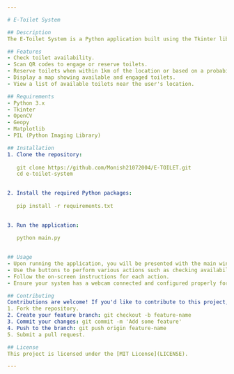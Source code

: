 ```yaml
---

# E-Toilet System

## Description
The E-Toilet System is a Python application built using the Tkinter library for creating a graphical user interface (GUI) and OpenCV for QR code scanning functionality. This system allows users to check the availability of e-toilets at various locations, scan QR codes to engage or reserve toilets, and view a map of toilet locations.

## Features
- Check toilet availability.
- Scan QR codes to engage or reserve toilets.
- Reserve toilets when within 1km of the location or based on a probability threshold.
- Display a map showing available and engaged toilets.
- View a list of available toilets near the user's location.

## Requirements
- Python 3.x
- Tkinter
- OpenCV
- Geopy
- Matplotlib
- PIL (Python Imaging Library)

## Installation
1. Clone the repository:
   
   git clone https://github.com/Monish21072004/E-TOILET.git
   cd e-toilet-system
   

2. Install the required Python packages:
   
   pip install -r requirements.txt
   

3. Run the application:
   
   python main.py
   

## Usage
- Upon running the application, you will be presented with the main window of the E-Toilet System.
- Use the buttons to perform various actions such as checking availability, scanning QR codes, reserving toilets, showing the map, and viewing available toilets near you.
- Follow the on-screen instructions for each action.
- Ensure your system has a webcam connected and configured properly for QR code scanning functionality.

## Contributing
Contributions are welcome! If you'd like to contribute to this project, please follow these steps:
1. Fork the repository.
2. Create your feature branch: git checkout -b feature-name
3. Commit your changes: git commit -m 'Add some feature'
4. Push to the branch: git push origin feature-name
5. Submit a pull request.

## License
This project is licensed under the [MIT License](LICENSE).

---
```


